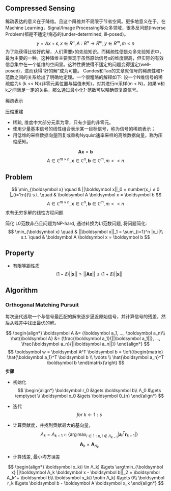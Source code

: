 ## Compressed Sensing

稀疏表达的意义在于降维。且这个降维并不局限于节省空间。更多地意义在于，在Machine Learning，Signal/Image Processing等众多领域，很多反问题(Inverse Problem)都是不适定/病态的(under-determined, ill-posed)。
$$
y = A x + ε, x \in R^n , A: R^n \to R^m, y \in R^m, m < n
$$
为了能获得比较好的解，人们需要x的先验知识。而稀疏性便是众多先验知识中，最为主要的一种。这种降维主要表现于虽然原始信号x的维度很高，但实际的有效信息集中在一个低维的空间里。这种性质使得不适定的问题变得适定(well-posed)，进而获得“好的解”成为可能。
Candes和Tao的文章就信号的稀疏性和1-范数之间的关系给出了明确地定理。一个很粗略的解释如下: 设一个N维信号的稀疏度为k (k << N)(非零元素位置与幅值未知)，对其进行m采样(m < N)，如果m和k之间满足一定的关系，那么通过最小化1-范数可以精确恢复原信号。

稀疏表示

压缩重建
- 稀疏, 维度中大部分元素为零，只有少量的非零元。
- 使用少量基本信号的线性组合表示某一目标信号，称为信号的稀疏表示；
- 用低维的采样数据向量回复或重构Nyquist速率采样的高维数据向量，称为压缩感知。


$$
\boldsymbol A \boldsymbol x = \boldsymbol b
$$
$$
A \in \mathbb C^{m\times n}, \boldsymbol x \in \mathbb C^n, \boldsymbol b \in \mathbb C^m, m << n
$$

## Problem
$$
\min_{\boldsymbol x} \quad & ||\boldsymbol x||_0 = number(x_i ≠ 0 |_{i=1:n})\\
s.t. \quad & \boldsymbol A \boldsymbol x = \boldsymbol b
$$
$$
A \in \mathbb C^{m\times n}, \boldsymbol x \in \mathbb C^n, \boldsymbol b \in \mathbb C^m, m << n
$$
求有无穷多解的线性方程问题.

简化
L0范数非凸且问题为NP-hard, 通过转换为L1范数问题, 将问题简化:
$$
\min_{\boldsymbol x} \quad & ||\boldsymbol x||_1 = \sum_{i=1}^n |x_i|\\
s.t. \quad & \boldsymbol A \boldsymbol x = \boldsymbol b
$$

## Property

- 有限等距性质
$$
(1 - \delta) ||\boldsymbol x|| ≤ ||\boldsymbol A \boldsymbol x|| ≤ (1 + \delta) ||\boldsymbol x||
$$

## Algorithm
### Orthogonal Matching Pursuit
每次迭代选取一个与信号最匹配的解来逐步逼近原始信号，并计算信号的残差，然后从残差中找出最优的解。

$$
\begin{align*}
\boldsymbol A &= (\boldsymbol a_1, ..., \boldsymbol a_n)\\
\hat{\boldsymbol A} &= (\frac{\boldsymbol a_1}{||\boldsymbol a_1||}, ..., \frac{\boldsymbol a_n}{||\boldsymbol a_n||})
\end{align*}
$$
$$
\boldsymbol w = \boldsymbol A^T \boldsymbol b = \left(\begin{matrix} \hat{\boldsymbol a_1}^T \boldsymbol b \\ \vdots \\ \hat{\boldsymbol a_n}^T \boldsymbol b \end{matrix}\right)
$$
**步骤**

- 初始化
$$
\begin{align*}
\boldsymbol r_0 &\gets \boldsymbol b\\
Λ_0 &\gets \emptyset \\
\boldsymbol x_0 &\gets \boldsymbol 0_{n}
\end{align*}
$$
- 迭代
$$
for\ k \gets 1:s
$$
- 计算贡献度，并找到贡献最大的基向量，
$$
Λ_k = Λ_{k-1} \cap \{ \arg\max_{i \in 1:n, i \notin Λ_{k-1}} |\boldsymbol a_i^T \boldsymbol r_{k-1}| \}
$$
$$
\boldsymbol A_k = \boldsymbol A_{Λ_k}
$$

- 计算残差, 最小均方误差

$$
\begin{align*}
\boldsymbol x_k(i \in Λ_k) &\gets \arg\min_{\boldsymbol x} ||\boldsymbol A_k \boldsymbol x - \boldsymbol b||_2 = \boldsymbol A_k^+ \boldsymbol b\\
\boldsymbol x_k(i \notin Λ_k) &\gets 0\\
\boldsymbol r_k &\gets \boldsymbol b - \boldsymbol A \boldsymbol x_k
\end{align*}
$$

